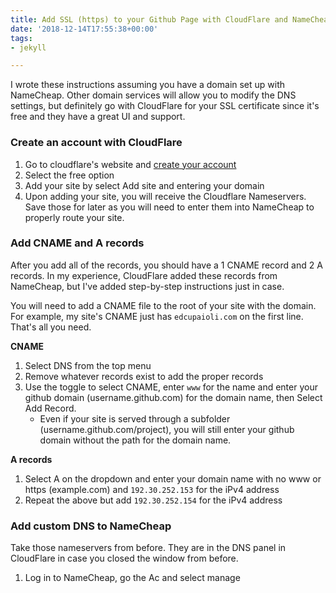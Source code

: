 ```yaml
---
title: Add SSL (https) to your Github Page with CloudFlare and NameCheap
date: '2018-12-14T17:55:38+00:00'
tags:
- jekyll

---
```

I wrote these instructions assuming you have a domain set up with NameCheap. Other domain services will allow you to modify the DNS settings, but definitely go with CloudFlare for your SSL certificate since it's free and they have a great UI and support.

### Create an account with CloudFlare

1. Go to cloudflare's website and [create your account](https://dash.cloudflare.com/sign-up)
2. Select the free option 
3. Add your site by select Add site and entering your domain
4. Upon adding your site, you will receive the Cloudflare Nameservers. Save those for later as you will need to enter them into NameCheap to properly route your site. 

### Add CNAME and A records

After you add all of the records, you should have a 1 CNAME record and 2 A records. In my experience, CloudFlare added these records from NameCheap, but I've added step-by-step instructions just in case. 

You will need to add a CNAME file to the root of your site with the domain. For example, my site's CNAME just has `edcupaioli.com` on the first line. That's all you need. 

**CNAME**

1. Select DNS from the top menu
2. Remove whatever records exist to add the proper records
3. Use the toggle to select CNAME, enter `www` for the name and enter your github domain (username.github.com) for the domain name, then Select Add Record.
   * Even if your site is served through a subfolder (username.github.com/project), you will still enter your github domain without the path for the domain name.  

**A records**

1. Select A on the dropdown and enter your domain name with no www or https (example.com) and `192.30.252.153` for the iPv4 address
2. Repeat the above but add `192.30.252.154` for the iPv4 address

### Add custom DNS to NameCheap

Take those nameservers from before. They are in the DNS panel in CloudFlare in case you closed the window from before.

1. Log in to NameCheap, go the Ac and select manage 